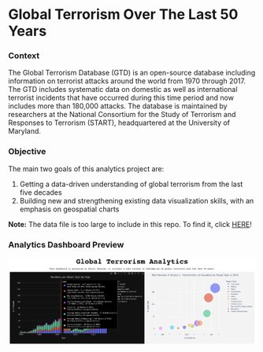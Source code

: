 # Global Terrorism Over The Last 50 Years

### Context
The Global Terrorism Database (GTD) is an open-source database including information on terrorist attacks around the world from 1970 through 2017. The GTD includes systematic data on domestic as well as international terrorist incidents that have occurred during this time period and now includes more than 180,000 attacks. The database is maintained by researchers at the National Consortium for the Study of Terrorism and Responses to Terrorism (START), headquartered at the University of Maryland.


### Objective
The main two goals of this analytics project are:
  1. Getting a data-driven understanding of global terrorism from the last five decades
  2. Building new and strengthening existing data visualization skills, with an emphasis on geospatial charts
  
**Note:** The data file is too large to include in this repo. To find it, click [HERE](https://www.kaggle.com/datasets/START-UMD/gtd?datasetId=504&searchQuery=plotly)!

### Analytics Dashboard Preview
![](dashboard.png)
